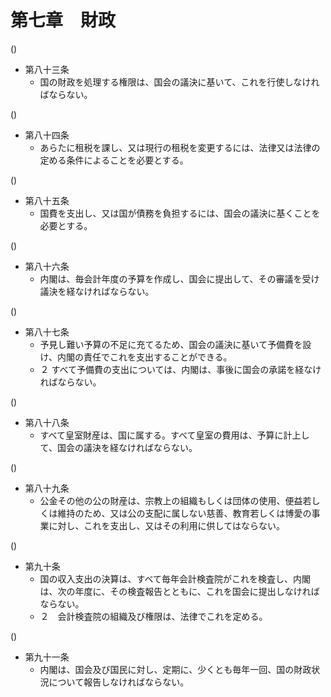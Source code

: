 # 第七章　財政

()

- 第八十三条
    - 国の財政を処理する権限は、国会の議決に基いて、これを行使しなければならない。

()

- 第八十四条
    - あらたに租税を課し、又は現行の租税を変更するには、法律又は法律の定める条件によることを必要とする。

()

- 第八十五条
    - 国費を支出し、又は国が債務を負担するには、国会の議決に基くことを必要とする。

()

- 第八十六条
    - 内閣は、毎会計年度の予算を作成し、国会に提出して、その審議を受け議決を経なければならない。

()

- 第八十七条
    - 予見し難い予算の不足に充てるため、国会の議決に基いて予備費を設け、内閣の責任でこれを支出することができる。
    - ２ すべて予備費の支出については、内閣は、事後に国会の承諾を経なければならない。

()

- 第八十八条
    - すべて皇室財産は、国に属する。すべて皇室の費用は、予算に計上して、国会の議決を経なければならない。

()

- 第八十九条
    - 公金その他の公の財産は、宗教上の組織もしくは団体の使用、便益若しくは維持のため、又は公の支配に属しない慈善、教育若しくは博愛の事業に対し、これを支出し、又はその利用に供してはならない。

()

- 第九十条
    - 国の収入支出の決算は、すべて毎年会計検査院がこれを検査し、内閣は、次の年度に、その検査報告とともに、これを国会に提出しなければならない。
    - ２　会計検査院の組織及び権限は、法律でこれを定める。

()

- 第九十一条
    - 内閣は、国会及び国民に対し、定期に、少くとも毎年一回、国の財政状況について報告しなければならない。
